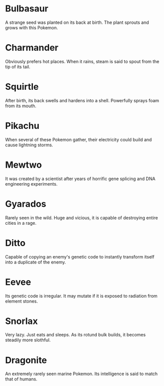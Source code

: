 # Bulbasaur

A strange seed was planted on its back at birth. The plant sprouts and grows with this Pokemon.

# Charmander

Obviously prefers hot places. When it rains, steam is said to spout from the tip of its tail.

# Squirtle

After birth, its back swells and hardens into a shell. Powerfully sprays foam from its mouth.

# Pikachu

When several of these Pokemon gather, their electricity could build and cause lightning storms.

# Mewtwo

It was created by a scientist after years of horrific gene splicing and DNA engineering experiments.

# Gyarados

Rarely seen in the wild. Huge and vicious, it is capable of destroying entire cities in a rage.

# Ditto

Capable of copying an enemy's genetic code to instantly transform itself into a duplicate of the enemy.

# Eevee

Its genetic code is irregular. It may mutate if it is exposed to radiation from element stones.

# Snorlax

Very lazy. Just eats and sleeps. As its rotund bulk builds, it becomes steadily more slothful.

# Dragonite

An extremely rarely seen marine Pokemon. Its intelligence is said to match that of humans.